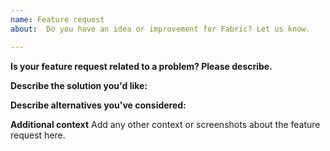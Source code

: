 ```yaml
---
name: Feature request
about:  Do you have an idea or improvement for Fabric? Let us know.

---
```

<!--- The below are just thought starters and can be deleted.  --->

**Is your feature request related to a problem? Please describe.**
<!--- Fill in or delete --->

**Describe the solution you'd like:**
<!--- Fill in or delete --->

**Describe alternatives you've considered:**
<!--- Fill in or delete --->

**Additional context**
Add any other context or screenshots about the feature request here.
<!--- Fill in or delete --->
